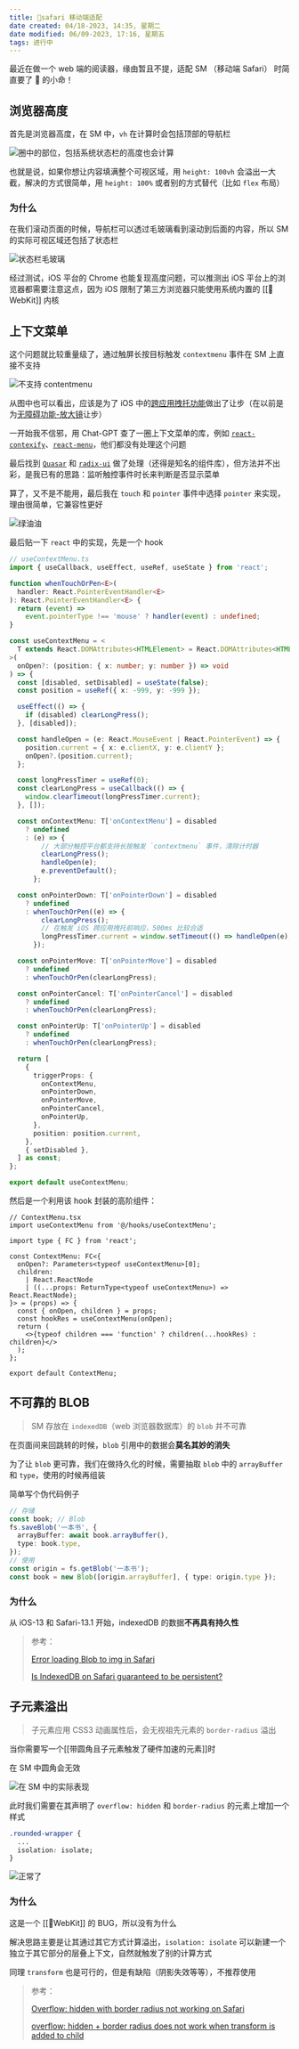```yaml
---
title: 🤖safari 移动端适配
date created: 04/18-2023, 14:35, 星期二
date modified: 06/09-2023, 17:16, 星期五
tags: 进行中
---
```


最近在做一个 web 端的阅读器，缘由暂且不提，适配 SM （移动端 Safari） 时简直要了 👴 的小命！

## 浏览器高度

首先是浏览器高度，在 SM 中，`vh` 在计算时会包括顶部的导航栏

![圈中的部位，包括系统状态栏的高度也会计算](https://vercel-proxy.norah1to.com/proxy/raw.githubusercontent.com/NoraH1to/cdn/master/img/vh_include_nav.png)

也就是说，如果你想让内容填满整个可视区域，用 `height: 100vh` 会溢出一大截，解决的方式很简单，用 `height: 100%` 或者别的方式替代（比如 `flex` 布局）

### 为什么

在我们滚动页面的时候，导航栏可以透过毛玻璃看到滚动到后面的内容，所以 SM 的实际可视区域还包括了状态栏

![状态栏毛玻璃](https://vercel-proxy.norah1to.com/proxy/raw.githubusercontent.com/NoraH1to/cdn/master/img/nav_render.gif)

经过测试，iOS 平台的 Chrome 也能复现高度问题，可以推测出 iOS 平台上的浏览器都需要注意这点，因为 iOS 限制了第三方浏览器只能使用系统内置的 [[🧐WebKit]] 内核

## 上下文菜单

这个问题就比较重量级了，通过触屏长按目标触发 `contextmenu` 事件在 SM 上直接不支持

![不支持 contentmenu](https://vercel-proxy.norah1to.com/proxy/raw.githubusercontent.com/NoraH1to/cdn/master/img/contextmenu_not_work.gif)

从图中也可以看出，应该是为了 iOS 中的[跨应用拽托功能](https://zhuanlan.zhihu.com/p/429768878)做出了让步（在以前是为[无障碍功能-放大镜](https://bugs.webkit.org/show_bug.cgi?id=213953)让步）

一开始我不信邪，用 Chat-GPT 查了一圈上下文菜单的库，例如 [`react-contexify`](https://github.com/fkhadra/react-contexify)、[`react-menu`](https://github.com/szhsin/react-menu)，他们都没有处理这个问题

最后找到 [`Quasar`](https://quasar.dev/vue-components/menu#context-menu) 和 [`radix-ui`](https://www.radix-ui.com/docs/primitives/components/context-menu) 做了处理（还得是知名的组件库），但方法并不出彩，是我已有的思路：监听触控事件时长来判断是否显示菜单

算了，又不是不能用，最后我在 `touch` 和 `pointer` 事件中选择 `pointer` 来实现，理由很简单，它兼容性更好

![绿油油](https://vercel-proxy.norah1to.com/proxy/raw.githubusercontent.com/NoraH1to/cdn/master/img/pointer_enable.png)

最后贴一下 `react` 中的实现，先是一个 hook

```typescript
// useContextMenu.ts
import { useCallback, useEffect, useRef, useState } from 'react';

function whenTouchOrPen<E>(
  handler: React.PointerEventHandler<E>
): React.PointerEventHandler<E> {
  return (event) =>
    event.pointerType !== 'mouse' ? handler(event) : undefined;
}

const useContextMenu = <
  T extends React.DOMAttributes<HTMLElement> = React.DOMAttributes<HTMLElement>
>(
  onOpen?: (position: { x: number; y: number }) => void
) => {
  const [disabled, setDisabled] = useState(false);
  const position = useRef({ x: -999, y: -999 });

  useEffect(() => {
    if (disabled) clearLongPress();
  }, [disabled]);

  const handleOpen = (e: React.MouseEvent | React.PointerEvent) => {
    position.current = { x: e.clientX, y: e.clientY };
    onOpen?.(position.current);
  };

  const longPressTimer = useRef(0);
  const clearLongPress = useCallback(() => {
    window.clearTimeout(longPressTimer.current);
  }, []);

  const onContextMenu: T['onContextMenu'] = disabled
    ? undefined
    : (e) => {
        // 大部分触控平台都支持长按触发 `contextmenu` 事件，清除计时器
        clearLongPress();
        handleOpen(e);
        e.preventDefault();
      };

  const onPointerDown: T['onPointerDown'] = disabled
    ? undefined
    : whenTouchOrPen((e) => {
        clearLongPress();
        // 在触发 iOS 跨应用拽托前响应，500ms 比较合适
        longPressTimer.current = window.setTimeout(() => handleOpen(e), 500);
      });

  const onPointerMove: T['onPointerMove'] = disabled
    ? undefined
    : whenTouchOrPen(clearLongPress);

  const onPointerCancel: T['onPointerCancel'] = disabled
    ? undefined
    : whenTouchOrPen(clearLongPress);

  const onPointerUp: T['onPointerUp'] = disabled
    ? undefined
    : whenTouchOrPen(clearLongPress);

  return [
    {
      triggerProps: {
        onContextMenu,
        onPointerDown,
        onPointerMove,
        onPointerCancel,
        onPointerUp,
      },
      position: position.current,
    },
    { setDisabled },
  ] as const;
};

export default useContextMenu;
```

然后是一个利用该 hook 封装的高阶组件：

```tsx
// ContextMenu.tsx
import useContextMenu from '@/hooks/useContextMenu';

import type { FC } from 'react';

const ContextMenu: FC<{
  onOpen?: Parameters<typeof useContextMenu>[0];
  children:
    | React.ReactNode
    | ((...props: ReturnType<typeof useContextMenu>) => React.ReactNode);
}> = (props) => {
  const { onOpen, children } = props;
  const hookRes = useContextMenu(onOpen);
  return (
    <>{typeof children === 'function' ? children(...hookRes) : children}</>
  );
};

export default ContextMenu;
```

## 不可靠的 BLOB

> SM 存放在 `indexedDB`（web 浏览器数据库）的 `blob` 并不可靠

在页面间来回跳转的时候，`blob` 引用中的数据会**莫名其妙的消失**

为了让 `blob` 更可靠，我们在做持久化的时候，需要抽取 `blob` 中的 `arrayBuffer` 和 `type`，使用的时候再组装

简单写个伪代码例子

```typescript
// 存储
const book; // Blob
fs.saveBlob('一本书', {
  arrayBuffer: await book.arrayBuffer(),
  type: book.type,
});
// 使用
const origin = fs.getBlob('一本书');
const book = new Blob([origin.arrayBuffer], { type: origin.type });
```

### 为什么

从 iOS-13 和 Safari-13.1 开始，indexedDB 的数据**不再具有持久性**

> 参考：
>
> [Error loading Blob to img in Safari](https://stackoverflow.com/a/70253220)
>
> [Is IndexedDB on Safari guaranteed to be persistent?](https://stackoverflow.com/a/69722364)

## 子元素溢出

> 子元素应用 CSS3 动画属性后，会无视祖先元素的 `border-radius` 溢出

当你需要写一个[[带圆角且子元素触发了硬件加速的元素]]时

在 SM 中圆角会无效

![在 SM 中的实际表现](https://vercel-proxy.norah1to.com/proxy/raw.githubusercontent.com/NoraH1to/cdn/master/img/child_overflow.png)

此时我们需要在其声明了 `overflow: hidden` 和 `border-radius` 的元素上增加一个样式

```css
.rounded-wrapper {
  ...
  isolation: isolate;
}
```

![正常了](https://vercel-proxy.norah1to.com/proxy/raw.githubusercontent.com/NoraH1to/cdn/master/img/child_overflow_fix.png)

### 为什么

这是一个 [[🧐WebKit]] 的 BUG，所以没有为什么

解决思路主要是让其通过其它方式计算溢出，`isolation: isolate` 可以新建一个独立于其它部分的层叠上下文，自然就触发了别的计算方式

同理 `transform` 也是可行的，但是有缺陷（阴影失效等等），不推荐使用

> 参考：
>
> [Overflow: hidden with border radius not working on Safari](https://stackoverflow.com/a/58283449)
>
> [overflow: hidden + border radius does not work when transform is added to child](https://bugs.webkit.org/show_bug.cgi?id=98538)
